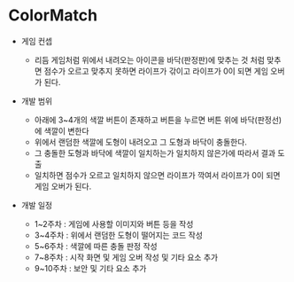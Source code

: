 # ColorMatch

+ 게임 컨셉
  + 리듬 게임처럼 위에서 내려오는 아이콘을 바닥(판정판)에 맞추는 것 처럼 맞추면 점수가 오르고 맞추지 못하면 라이프가 갂이고 라이프가 0이 되면 게임 오버가 된다.

+ 개발 범위
    + 아래에 3~4개의 색깔 버튼이 존재하고 버튼을 누르면 버튼 위에 바닥(판정선)에 색깔이 변한다
    + 위에서 랜덤한 색깔에 도형이 내려오고 그 도형과 바닥이 충돌한다.
    + 그 충돌한 도형과 바닥에 색깔이 일치하는가 일치하지 않은가에 따라서 결과 도출
    + 일치하면 점수가 오르고 일치하지 않으면 라이프가 깍여서 라이프가 0이 되면 게임 오버가 된다.
      
+ 개발 일정
    + 1~2주차 : 게임에 사용할 이미지와 버튼 등을 작성
    + 3~4주차 : 위에서 랜덤한 도형이 떨어지는 코드 작성
    + 5~6주차 : 색깔에 따른 충돌 판정 작성
    + 7~8주차 : 시작 화면 및 게임 오버 작성 및 기타 요소 추가
    + 9~10주차 : 보안 및 기타 요소 추가
